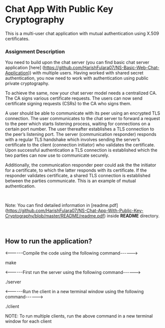 # Chat App With Public Key Cryptography

This is a multi-user chat application with mutual authentication using X.509 certificates.

### Assignment Description

You need to build upon the chat server (you can find basic chat server application [here] (https://github.com/HarishFulara07/NS-Basic-Web-Chat-Application)) with multiple users. Having worked with shared secret authentication, you now need to work with authentication using public private cryptography. 

To achieve the same, now your chat server model needs a centralized CA. The CA signs various certificate requests. The users can now send certificate signing requests (CSRs) to the CA who signs them. 

A user should be able to communicate with its peer using an encrypted TLS connection. The user communicates to the chat server to forward a request to the peer which starts listening process, waiting for connections on a certain port number. The user thereafter establishes a TLS connection to the peer’s listening port. The server (communication responder) responds with a regular TLS handshake which involves sending the server’s certificate to the client (connection initiator) who validates the certificate. Upon successful authentication a TLS connection is established which the two parties can now use to communicate securely.

Additionally, the communication responder peer could ask the the initiator for a certificate, to which the latter responds with its certificate. If the responder validates certificate, a shared TLS connection is established between the parties communicate. This is an example of mutual authentication.

<br>

Note: You can find detailed information in [readme.pdf] (https://github.com/HarishFulara07/NS-Chat-App-With-Public-Key-Cryptography/blob/master/README/readme.pdf) inside **README** directory.

<br>

## How to run the application?

<------Compile the code using the following command------>

make

<------First run the server using the following command------>

./server

<------Run the client in a new terminal window using the following command------>

./client

NOTE: To run multiple clients, run the above command in a new terminal window for each client

